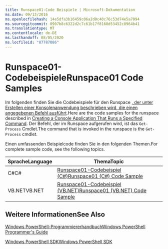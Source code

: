 ```yaml
---
title: Runspace01-Code Beispiele | Microsoft-Dokumentation
ms.date: 09/13/2016
ms.openlocfilehash: 14e5dfa3b16459c06a2d0c40c76c53d74e5a7094
ms.sourcegitcommit: 0907b8c6322d2c7c61b17f8168d53452c8964b41
ms.translationtype: MT
ms.contentlocale: de-DE
ms.lasthandoff: 08/05/2020
ms.locfileid: "87787086"
---
```

# <a name="runspace01-code-samples"></a><span data-ttu-id="e144c-102">Runspace01-Codebeispiele</span><span class="sxs-lookup"><span data-stu-id="e144c-102">Runspace01 Code Samples</span></span>

<span data-ttu-id="e144c-103">Im folgenden finden Sie die Codebeispiele für den Runspace [, der unter Erstellen einer Konsolenanwendung beschrieben wird, die einen angegebenen Befehl ausführt](/dotnet/csharp/programming-guide/inside-a-program/hello-world-your-first-program).</span><span class="sxs-lookup"><span data-stu-id="e144c-103">Here are the code samples for the runspace described in [Creating a Console Application That Runs a Specified Command](/dotnet/csharp/programming-guide/inside-a-program/hello-world-your-first-program).</span></span> <span data-ttu-id="e144c-104">Der Befehl, der im Runspace aufgerufen wird, ist das `Get-Process` Cmdlet.</span><span class="sxs-lookup"><span data-stu-id="e144c-104">The command that is invoked in the runspace is the `Get-Process` cmdlet.</span></span>

<span data-ttu-id="e144c-105">Einen umfassenden Beispielcode finden Sie in den folgenden Themen.</span><span class="sxs-lookup"><span data-stu-id="e144c-105">For complete sample code, see the following topics.</span></span>

|<span data-ttu-id="e144c-106">Sprache</span><span class="sxs-lookup"><span data-stu-id="e144c-106">Language</span></span>|<span data-ttu-id="e144c-107">Thema</span><span class="sxs-lookup"><span data-stu-id="e144c-107">Topic</span></span>|
|--------------|-----------|
|<span data-ttu-id="e144c-108">C#</span><span class="sxs-lookup"><span data-stu-id="e144c-108">C#</span></span>|[<span data-ttu-id="e144c-109">Runspace01-Codebeispiel (C#)</span><span class="sxs-lookup"><span data-stu-id="e144c-109">Runspace01 (C#) Code Sample</span></span>](./runspace01-csharp-code-sample.md)|
|<span data-ttu-id="e144c-110">VB.NET</span><span class="sxs-lookup"><span data-stu-id="e144c-110">VB.NET</span></span>|[<span data-ttu-id="e144c-111">Runspace01-Codebeispiel (VB.NET)</span><span class="sxs-lookup"><span data-stu-id="e144c-111">Runspace01 (VB.NET) Code Sample</span></span>](./runspace01-vb-net-code-sample.md)|

## <a name="see-also"></a><span data-ttu-id="e144c-112">Weitere Informationen</span><span class="sxs-lookup"><span data-stu-id="e144c-112">See Also</span></span>

[<span data-ttu-id="e144c-113">Windows PowerShell-Programmiererhandbuch</span><span class="sxs-lookup"><span data-stu-id="e144c-113">Windows PowerShell Programmer's Guide</span></span>](./windows-powershell-programmer-s-guide.md)

[<span data-ttu-id="e144c-114">Windows PowerShell SDK</span><span class="sxs-lookup"><span data-stu-id="e144c-114">Windows PowerShell SDK</span></span>](../windows-powershell-reference.md)

